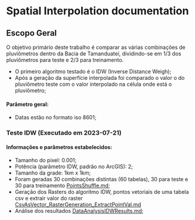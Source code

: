 
# Spatial Interpolation documentation 

## Escopo Geral
O objetivo primário deste trabalho é comparar as várias combinações de pluviômetros dentro da Bacia de Tamanduateí, dividindo-se em 1/3 dos pluviômetros para teste e 2/3 para treinamento. 

* O primeiro algoritmo testado é o IDW (Inverse Distance Weigh); 
* Após a geração da superfície interpolada foi comparado o valor o do pluviômetro teste com o valor interpolado na célula onde está o pluviômetro;
#### Parâmetro geral:
* Datas estão no formato iso 8601;
### Teste IDW (Executado em 2023-07-21)
#### Informações e parâmetros estabelecidos:
* Tamanho do pixel: 0.001;
* Potência (parâmetro IDW, padrão no ArcGIS): 2;
* Tamanho da grade: 1km x 1km;
* Foram geradas 30 combinações distintas (60 tabelas), 30 para teste e 30 para treinamento [PointsShuffle.md](https://github.com/vitor-yuichi/spatial-interpolation/blob/main/data/PointsShuffle.md); 
* Geração dos Rasters do algoritmo IDW, pontos vetoriais de uma tabela csv e extrair valor do raster [CsvAsVector_RasterGeneration_ExtractPointVal.md](https://github.com/vitor-yuichi/spatial-interpolation/blob/main/data/CsvAsVector_RasterGeneration_ExtractPointVal.md) 
* Análise dos resultados [DataAnalysisIDWResults.md](https://github.com/vitor-yuichi/spatial-interpolation/blob/main/data/DataAnalysisIDWResults.md);




